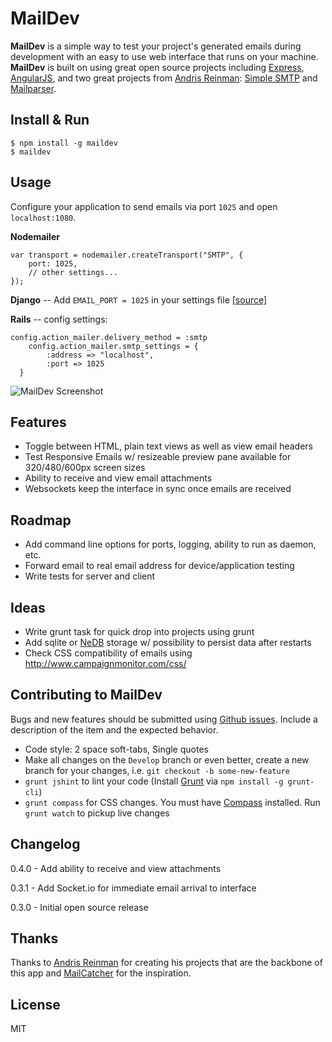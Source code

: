 # MailDev

**MailDev** is a simple way to test your project's generated emails during development with an easy to use web interface that runs on your machine.  **MailDev** is built on using great open source projects including [Express](http://expressjs.com), [AngularJS](http://angularjs.org/), and two great projects from [Andris Reinman](https://github.com/andris9): [Simple SMTP](https://github.com/andris9/simplesmtp) and [Mailparser](https://github.com/andris9/mailparser).

## Install & Run
	
	$ npm install -g maildev
	$ maildev

## Usage

Configure your application to send emails via port `1025` and open `localhost:1080`.

**Nodemailer**

    var transport = nodemailer.createTransport("SMTP", {
        port: 1025,
        // other settings...
    });

**Django** -- Add `EMAIL_PORT = 1025` in your settings file [[source]](https://docs.djangoproject.com/en/dev/ref/settings/#std:setting-EMAIL_PORT)

**Rails** -- config settings:

    config.action_mailer.delivery_method = :smtp
        config.action_mailer.smtp_settings = {
            :address => "localhost",
            :port => 1025
      }


![MailDev Screenshot](https://dl.dropboxusercontent.com/u/50627698/maildev-04-12-13.png)

## Features

* Toggle between HTML, plain text views as well as view email headers
* Test Responsive Emails w/ resizeable preview pane available for 320/480/600px screen sizes
* Ability to receive and view email attachments
* Websockets keep the interface in sync once emails are received

## Roadmap

* Add command line options for ports, logging, ability to run as daemon, etc.
* Forward email to real email address for device/application testing
* Write tests for server and client

## Ideas
* Write grunt task for quick drop into projects using grunt
* Add sqlite or [NeDB](https://github.com/louischatriot/nedb) storage w/ possibility to persist data after restarts
* Check CSS compatibility of emails using http://www.campaignmonitor.com/css/

## Contributing to MailDev

Bugs and new features should be submitted using [Github issues](https://github.com/djfarrelly/MailDev/issues/new). Include a description of the item and the expected behavior.

* Code style: 2 space soft-tabs, Single quotes
* Make all changes on the `Develop` branch or even better, create a new branch for your changes, i.e. `git checkout -b some-new-feature`
* `grunt jshint` to lint your code (Install [Grunt](http://www.gruntjs.com) via `npm install -g grunt-cli`)
* `grunt compass` for CSS changes. You must have [Compass](http://compass-style.org/) installed. Run `grunt watch` to pickup live changes

## Changelog

0.4.0 - Add ability to receive and view attachments

0.3.1 - Add Socket.io for immediate email arrival to interface

0.3.0 - Initial open source release

## Thanks

Thanks to [Andris Reinman](https://github.com/andris9) for creating his projects that are the backbone of this app and [MailCatcher](http://mailcatcher.me/) for the inspiration.

## License

MIT